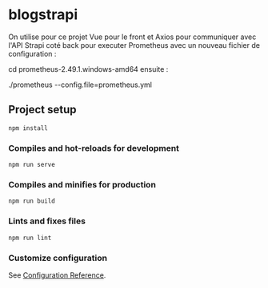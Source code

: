 # blogstrapi

On utilise  pour ce projet Vue pour le front et Axios pour communiquer avec l'API Strapi coté back
pour executer Prometheus avec un nouveau fichier de configuration :

cd prometheus-2.49.1.windows-amd64
ensuite :

./prometheus --config.file=prometheus.yml

## Project setup
```
npm install
```

### Compiles and hot-reloads for development
```
npm run serve
```

### Compiles and minifies for production
```
npm run build
```

### Lints and fixes files
```
npm run lint
```

### Customize configuration
See [Configuration Reference](https://cli.vuejs.org/config/).
